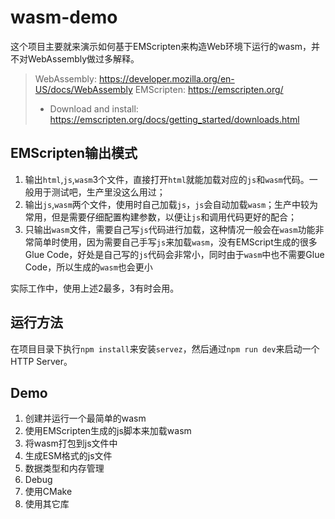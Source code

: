 # wasm-demo

这个项目主要就来演示如何基于EMScripten来构造Web环境下运行的wasm，并不对WebAssembly做过多解释。

> WebAssembly: https://developer.mozilla.org/en-US/docs/WebAssembly
> EMScripten: https://emscripten.org/
> - Download and install: https://emscripten.org/docs/getting_started/downloads.html

## EMScripten输出模式

1. 输出`html`,`js`,`wasm`3个文件，直接打开`html`就能加载对应的`js`和`wasm`代码。一般用于测试吧，生产里没这么用过；
2. 输出`js`,`wasm`两个文件，使用时自己加载`js`，`js`会自动加载`wasm`；生产中较为常用，但是需要仔细配置构建参数，以便让`js`和调用代码更好的配合；
3. 只输出`wasm`文件，需要自己写`js`代码进行加载，这种情况一般会在`wasm`功能非常简单时使用，因为需要自己手写`js`来加载`wasm`，没有EMScript生成的很多Glue Code，好处是自己写的`js`代码会非常小，同时由于`wasm`中也不需要Glue Code，所以生成的`wasm`也会更小

实际工作中，使用上述2最多，3有时会用。

## 运行方法

在项目目录下执行`npm install`来安装`servez`，然后通过`npm run dev`来启动一个HTTP Server。

## Demo

1. 创建并运行一个最简单的wasm
2. 使用EMScripten生成的js脚本来加载wasm
3. 将wasm打包到js文件中
4. 生成ESM格式的js文件
5. 数据类型和内存管理
6. Debug
7. 使用CMake
7. 使用其它库

